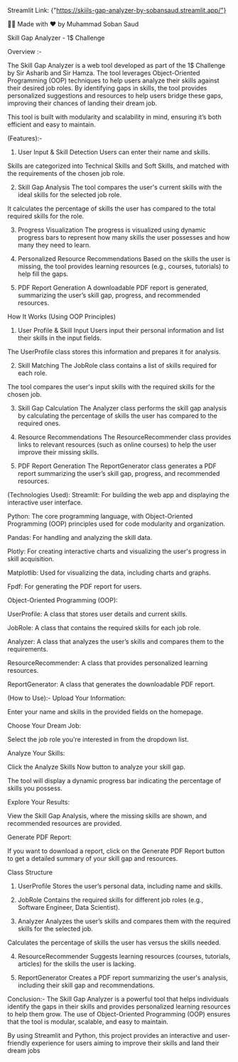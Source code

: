 Streamlit Link: {"https://skiils-gap-analyzer-by-sobansaud.streamlit.app/"}

👨‍💻 Made with ❤️ by Muhammad Soban Saud

Skill Gap Analyzer - 1$ Challenge


Overview :-

The Skill Gap Analyzer is a web tool developed as part of the 1$ Challenge by Sir Asharib and Sir Hamza. The tool leverages Object-Oriented Programming (OOP) techniques to help users analyze their skills against their desired job roles. By identifying gaps in skills, the tool provides personalized suggestions and resources to help users bridge these gaps, improving their chances of landing their dream job.

This tool is built with modularity and scalability in mind, ensuring it’s both efficient and easy to maintain.

(Features):-
1. User Input & Skill Detection
Users can enter their name and skills.

Skills are categorized into Technical Skills and Soft Skills, and matched with the requirements of the chosen job role.

2. Skill Gap Analysis
The tool compares the user's current skills with the ideal skills for the selected job role.

It calculates the percentage of skills the user has compared to the total required skills for the role.

3. Progress Visualization
The progress is visualized using dynamic progress bars to represent how many skills the user possesses and how many they need to learn.

4. Personalized Resource Recommendations
Based on the skills the user is missing, the tool provides learning resources (e.g., courses, tutorials) to help fill the gaps.

5. PDF Report Generation
A downloadable PDF report is generated, summarizing the user’s skill gap, progress, and recommended resources.

How It Works (Using OOP Principles)
1. User Profile & Skill Input
Users input their personal information and list their skills in the input fields.

The UserProfile class stores this information and prepares it for analysis.

2. Skill Matching
The JobRole class contains a list of skills required for each role.

The tool compares the user's input skills with the required skills for the chosen job.

3. Skill Gap Calculation
The Analyzer class performs the skill gap analysis by calculating the percentage of skills the user has compared to the required ones.

4. Resource Recommendations
The ResourceRecommender class provides links to relevant resources (such as online courses) to help the user improve their missing skills.

5. PDF Report Generation
The ReportGenerator class generates a PDF report summarizing the user’s skill gap, progress, and recommended resources.

(Technologies Used):
Streamlit: For building the web app and displaying the interactive user interface.

Python: The core programming language, with Object-Oriented Programming (OOP) principles used for code modularity and organization.

Pandas: For handling and analyzing the skill data.

Plotly: For creating interactive charts and visualizing the user's progress in skill acquisition.

Matplotlib: Used for visualizing the data, including charts and graphs.

Fpdf: For generating the PDF report for users.

Object-Oriented Programming (OOP):

UserProfile: A class that stores user details and current skills.

JobRole: A class that contains the required skills for each job role.

Analyzer: A class that analyzes the user’s skills and compares them to the requirements.

ResourceRecommender: A class that provides personalized learning resources.

ReportGenerator: A class that generates the downloadable PDF report.

(How to Use):-
Upload Your Information:

Enter your name and skills in the provided fields on the homepage.

Choose Your Dream Job:

Select the job role you're interested in from the dropdown list.

Analyze Your Skills:

Click the Analyze Skills Now button to analyze your skill gap.

The tool will display a dynamic progress bar indicating the percentage of skills you possess.

Explore Your Results:

View the Skill Gap Analysis, where the missing skills are shown, and recommended resources are provided.

Generate PDF Report:

If you want to download a report, click on the Generate PDF Report button to get a detailed summary of your skill gap and resources.

Class Structure
1. UserProfile
Stores the user’s personal data, including name and skills.

2. JobRole
Contains the required skills for different job roles (e.g., Software Engineer, Data Scientist).

3. Analyzer
Analyzes the user’s skills and compares them with the required skills for the selected job.

Calculates the percentage of skills the user has versus the skills needed.

4. ResourceRecommender
Suggests learning resources (courses, tutorials, articles) for the skills the user is lacking.

5. ReportGenerator
Creates a PDF report summarizing the user's analysis, including their skill gap and recommendations.



Conclusion:-
The Skill Gap Analyzer is a powerful tool that helps individuals identify the gaps in their skills and provides personalized learning resources to help them grow. The use of Object-Oriented Programming (OOP) ensures that the tool is modular, scalable, and easy to maintain.

By using Streamlit and Python, this project provides an interactive and user-friendly experience for users aiming to improve their skills and land their dream jobs
